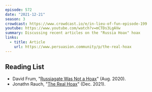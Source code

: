 ```yaml
---
episode: 572
date: "2021-12-21"
season: 3
crowdcast: https://www.crowdcast.io/e/in-lieu-of-fun-episode-199
youtube: https://www.youtube.com/watch?v=mCTDs3LgAVw
summary: Discussing recent articles on the "Russia Hoax" hoax
links:
  - title: Article
    url: https://www.persuasion.community/p/the-real-hoax
---
```


## Reading List

- David Frum, "[Russiagate Was Not a Hoax][df]" (Aug. 2020).
- Jonathn Rauch, "[The Real Hoax][jr]" (Dec. 2021).

[df]: https://www.theatlantic.com/ideas/archive/2020/08/russiagate-wasnt-a-hoax/615373/
[jr]: https://www.persuasion.community/p/the-real-hoax
